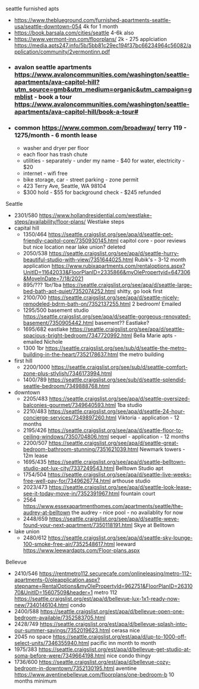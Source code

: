 
seattle furnished apts
- https://www.theblueground.com/furnished-apartments-seattle-usa/seattle-downtown-054 4k for 1 month
- https://book.barsala.com/cities/seattle 4-6k also
- https://www.vermont-inn.com/floorplans/ 2k - 275 applciation https://media.apts247.info/5b/5bb81c29ec194f37bc66234964c56082/application/community/2vermontinn.pdf
- ### avalon seattle apartments https://www.avaloncommunities.com/washington/seattle-apartments/ava-capitol-hill?utm_source=gmb&utm_medium=organic&utm_campaign=gmblist - book a tour https://www.avaloncommunities.com/washington/seattle-apartments/ava-capitol-hill/book-a-tour#
- ### common https://www.common.com/broadway/ terry 119 - 1275/month  - 6 month lease
	- washer and dryer per floor
	- each floor has trash chute
	- utilities - separately - under my name - $40 for water, electricity - $20
	- internet - wifi free
	- bike storage, car - street parking - zone permit
	- 423 Terry Ave, Seattle, WA 98104
	- $300 hold - $55 for background check - $245 refunded
 
Seattle
- 2301/580 https://www.hollandresidential.com/westlake-steps/availability/floor-plans/ Westlake steps
- capital hill
	- 1350/464 https://seattle.craigslist.org/see/apa/d/seattle-pet-friendly-capitol-core/7350930145.html capitol core - poor reviews but nice location near lake union? deleted
	- 2050/538 https://seattle.craigslist.org/see/apa/d/seattle-hurry-beautiful-studio-with-view/7351644025.html Rubik's - 3-12 month application  https://www.rubixapartments.com/rentaloptions.aspx?UnitID=11642033&FloorPlanID=2335866&myOlePropertyid=647306&MoveInDate=7/18/2021
	- 895/??? 1br/1ba https://seattle.craigslist.org/see/apa/d/seattle-large-bed-bath-apt-quiet/7352074252.html shitty, go look first
	- 2100/700 https://seattle.craigslist.org/see/apa/d/seattle-nicely-remodeled-bdrm-bath-on/7352137255.html 2 bedroom! Emailed
	- 1295/500 basement studio https://seattle.craigslist.org/see/apa/d/seattle-gorgeous-renovated-basement/7350905442.html basement?? Eastlake?
	- 1695/682 eastlake https://seattle.craigslist.org/see/apa/d/seattle-spacious-bright-bedroom/7347720992.html Bella Marie apts - emailed Nichole
	- 1300 1br https://seattle.craigslist.org/see/sub/d/seattle-the-metro-building-in-the-heart/7352178637.html the metro building
- first hill
	- 2200/1000 https://seattle.craigslist.org/see/sub/d/seattle-comfort-zone-plus-stlylish/7346173994.html
	- 1400/789 https://seattle.craigslist.org/see/sub/d/seattle-splendid-seattle-bedroom/7349888768.html
- downtown
	- 2205/483 https://seattle.craigslist.org/see/apa/d/seattle-oversized-balconies-gourmet/7349640593.html 1ba studio
	- 2210/483 https://seattle.craigslist.org/see/apa/d/seattle-24-hour-concierge-services/7349897260.html Viktoria - application - 12 months
	- 2195/426 https://seattle.craigslist.org/see/apa/d/seattle-floor-to-ceiling-windows/7350704806.html sequel - application -   12 months
	- 2200/507 https://seattle.craigslist.org/see/apa/d/seattle-great-bedroom-bathroom-stunning/7351621039.html Newmark towers - 12m lease
	- 1695/435 https://seattle.craigslist.org/see/apa/d/seattle-belltown-studio-apt-lux-city/7337249543.html Belltown Studio apt
	- 1754/504 https://seattle.craigslist.org/see/apa/d/seattle-live-weeks-free-well-pay-for/7349626774.html arthouse studio
	- 2023/473 https://seattle.craigslist.org/see/apa/d/seattle-look-lease-see-it-today-move-in/7352391967.html fountain court
	- 2564 https://www.essexapartmenthomes.com/apartments/seattle/the-audrey-at-belltown the audrey - nice pool - no availablity for now
	- 2448/659 https://seattle.craigslist.org/see/apa/d/seattle-weve-found-your-next-apartment/7350118191.html  Skye at Belltown
- lake union
	- 2480/612 https://seattle.craigslist.org/see/apa/d/seattle-sky-lounge-100-smoke-free-air/7352548617.html leeward https://www.leewardapts.com/Floor-plans.aspx

Bellevue
- 2410/546 https://rentmetro112.securecafe.com/onlineleasing/metro-112-apartments-0/oleapplication.aspx?stepname=RentalOptions&myOlePropertyId=962751&FloorPlanID=2631070&UnitID=15607509&header=1 metro 112 https://seattle.craigslist.org/est/apa/d/bellevue-lux-1x1-ready-now-new/7340146104.html condo
- 2400/588 https://seattle.craigslist.org/est/apa/d/bellevue-open-one-bedroom-available/7352583705.html
- 2428/749 https://seattle.craigslist.org/est/apa/d/bellevue-splash-into-our-summer-savings/7352019623.html cerasa nice
- 2045 no space https://seattle.craigslist.org/est/apa/d/up-to-1000-off-select-units/7346355940.html pacific inn month to month
- 1975/383 https://seattle.craigslist.org/est/apa/d/bellevue-get-studio-at-soma-before-were/7349664198.html nice condo thingy
- 1736/600 https://seattle.craigslist.org/est/apa/d/bellevue-cozy-bedroom-in-downtown/7352130195.html aventine https://www.aventinebellevue.com/floorplans/one-bedroom-b 10 months minimum